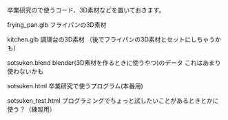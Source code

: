 卒業研究ので使うコード、3D素材などを置いておきます。

frying_pan.glb
フライパンの3D素材 

kitchen.glb
調理台の3D素材
（後でフライパンの3D素材とセットにしちゃうかも）

sotsuken.blend
blender(3D素材を作るときに使うやつ)のデータ
これはあまり使わないかも

sotsuken.html
卒業研究で使うプログラム(本番用)

sotsuken_test.html
プログラミングでちょっと試したいことがあるときとかに使う？（練習用）

